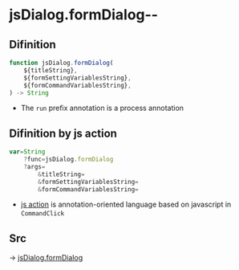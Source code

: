 # jsDialog.formDialog--

## Difinition

```js.js
function jsDialog.formDialog(
	${titleString},
	${formSettingVariablesString},
	${formCommandVariablesString},
) -> String
```

- The `run` prefix annotation is a process annotation


## Difinition by js action

```js.js
var=String
	?func=jsDialog.formDialog
	?args=
		&titleString=
		&formSettingVariablesString=
		&formCommandVariablesString=
```

- [js action](#) is annotation-oriented language based on javascript in `CommandClick`



## Src

-> [jsDialog.formDialog](https://github.com/puutaro/CommandClick/blob/master/app/src/main/java/com/puutaro/commandclick/fragment_lib/terminal_fragment/js_interface/dialog/JsDialog.kt#L138)


